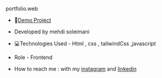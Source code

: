 portfolio.web




- 📌[Demo Project](https://mehdisoleimaniweb.github.io/portfolio.web/)

- Developed by mehdi soleimani

- 💻Technologies Used - Html , css , tailwindCss ,javascript

- Role - Frontend

- How to reach me : with my [instagram](https://instagram.com/mehdi_soleimani_web?igshid=mzrlodbinwflza==) and [linkedin](https://www.linkedin.com/in/mehdi-soleimani-38597328b/)
